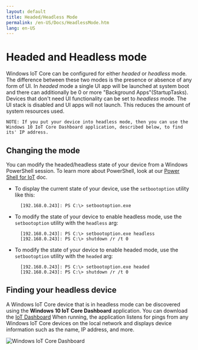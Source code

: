 ```yaml
---
layout: default
title: Headed/Headless Mode
permalink: /en-US/Docs/HeadlessMode.htm
lang: en-US
---
```


# Headed and Headless mode

Windows IoT Core can be configured for either *headed* or *headless* mode. The difference between these two modes is the presence or absence of any form of UI. In *headed* mode a single UI app will be launched at system boot and there can additionally be 0 or more "Background Apps"(StartupTasks). 
Devices that don't need UI functionality can be set to *headless* mode. The UI stack is disabled and UI apps will not launch. This reduces the amount of system resources used.  

    NOTE: If you put your device into headless mode, then you can use the Windows 10 IoT Core Dashboard application, described below, to find its' IP address.

## Changing the mode
You can modify the headed/headless state of your device from a Windows PowerShell session. To learn more about PowerShell, look at our [Power Shell for IoT]({{site.baseurl}}/{{page.lang}}/Samples/PowerShell.htm) doc.

* To display the current state of your device, use the `setbootoption` utility like this:

        [192.168.0.243]: PS C:\> setbootoption.exe

* To modify the state of your device to enable headless mode, use the `setbootoption` utility with the `headless` arg:

        [192.168.0.243]: PS C:\> setbootoption.exe headless
        [192.168.0.243]: PS C:\> shutdown /r /t 0

* To modify the state of your device to enable headed mode, use the `setbootoption` utility with the `headed` arg:

        [192.168.0.243]: PS C:\> setbootoption.exe headed
        [192.168.0.243]: PS C:\> shutdown /r /t 0

## Finding your headless device

A Windows IoT Core device that is in headless mode can be discovered using the **Windows 10 IoT Core Dashboard** application.  You can download the [IoT Dashboard](http://go.microsoft.com/fwlink/?LinkID=708576)
When running, the application listens for pings from any Windows IoT Core devices on the local network and displays device information such as the name, IP address, and more.

![Windows IoT Core Dashboard]({{site.baseurl}}/Resources/images/IoTDashboard.png)
